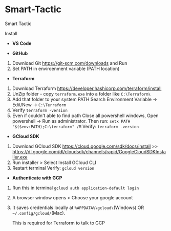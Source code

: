 # Smart-Tactic
Smart Tactic 

Install
- **VS Code**

-  **GitHub**
1. Download Git https://git-scm.com/downloads and Run 
2. Set PATH in enviroenment variable (PATH location)

- **Terraform**
1. Download Terraform https://developer.hashicorp.com/terraform/install
2. UnZip folder - copy ```terraform.exe``` into a folder like ```C:\Terraform\```
3. Add that folder to your system PATH
    Search Environment Variable 
    -> Edit/New -> ```C:\Terraform```
4. Verify 
    ```terraform -version```
5. Even if couldn't able to find path
    Close all powershell windows, Open powershell -> Run as administrator. 
    Then run:
    ```setx PATH "$($env:PATH);C:\terraform" /M```
    Verify: ```terraform -version```

- **GCloud SDK**
1. Download GCloud SDK https://cloud.google.com/sdk/docs/install >> https://dl.google.com/dl/cloudsdk/channels/rapid/GoogleCloudSDKInstaller.exe
2. Run installer > Select Install GCloud CLI
3. Restart terminal
    Verify: ```gcloud version```

- **Authenticate with GCP**
1. Run this in terminal 
    ```gcloud auth application-default login```
2. A browser window opens > Choose your google account
3. It saves credentials locally at ```%APPDATA%\gcloud\```(Windows) OR ```~/.config/gcloud/```(Mac).

    This is required for Terraform to talk to GCP
